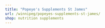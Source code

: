 ```yaml
---
title: "Popeye's Supplements St James"
url: /winnipeg/popeyes-supplements-st-james/
shop: nutrition supplements
---
```

